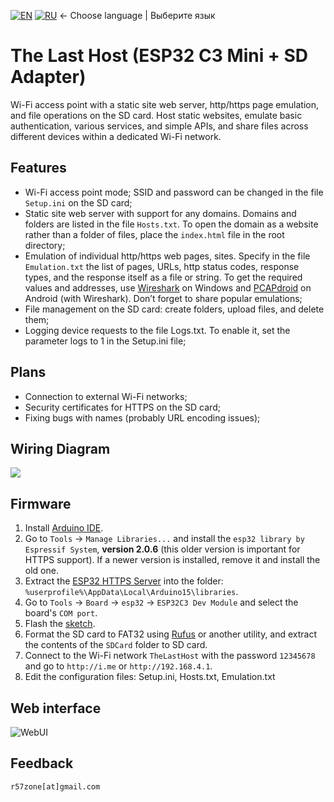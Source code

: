 [![EN](https://user-images.githubusercontent.com/9499881/33184537-7be87e86-d096-11e7-89bb-f3286f752bc6.png)](https://github.com/r57zone/TheLastHostESP32/) 
[![RU](https://user-images.githubusercontent.com/9499881/27683795-5b0fbac6-5cd8-11e7-929c-057833e01fb1.png)](https://github.com/r57zone/TheLastHostESP32/blob/master/README.RU.md)
← Choose language | Выберите язык

# The Last Host (ESP32 C3 Mini + SD Adapter)
Wi-Fi access point with a static site web server, http/https page emulation, and file operations on the SD card. Host static websites, emulate basic authentication, various services, and simple APIs, and share files across different devices within a dedicated Wi-Fi network.

## Features
* Wi-Fi access point mode; SSID and password can be changed in the file `Setup.ini` on the SD card;
* Static site web server with support for any domains. Domains and folders are listed in the file `Hosts.txt`. To open the domain as a website rather than a folder of files, place the `index.html` file in the root directory;
* Emulation of individual http/https web pages, sites. Specify in the file `Emulation.txt` the list of pages, URLs, http status codes, response types, and the response itself as a file or string. To get the required values and addresses, use [Wireshark](https://www.wireshark.org/) on Windows and [PCAPdroid](https://github.com/emanuele-f/PCAPdroid) on Android (with Wireshark). Don’t forget to share popular emulations;
* File management on the SD card: create folders, upload files, and delete them;
* Logging device requests to the file Logs.txt. To enable it, set the parameter logs to 1 in the Setup.ini file;

## Plans
* Connection to external Wi-Fi networks;
* Security certificates for HTTPS on the SD card;
* Fixing bugs with names (probably URL encoding issues);

## Wiring Diagram
![](https://github.com/user-attachments/assets/8c268a58-0b21-450a-8693-86e3dcd92cc3)

## Firmware
1. Install [Arduino IDE](https://www.arduino.cc/en/software).
2. Go to `Tools` → `Manage Libraries...` and install the `esp32 library by Espressif System`, **version 2.0.6** (this older version is important for HTTPS support). If a newer version is installed, remove it and install the old one.
3. Extract the [ESP32 HTTPS Server](https://github.com/stooged/esp32_https_server) into the folder: `%userprofile%\AppData\Local\Arduino15\libraries`.
4. Go to `Tools` → `Board` → `esp32` → `ESP32C3 Dev Module` and select the board's `COM port`.
5. Flash the [sketch](https://github.com/r57zone/TheLastHostESP32/archive/refs/heads/master.zip).
6. Format the SD card to FAT32 using [Rufus](https://github.com/pbatard/rufus/releases/) or another utility, and extract the contents of the `SDCard` folder to SD card.
7. Connect to the Wi-Fi network `TheLastHost` with the password `12345678` and go to `http://i.me` or `http://192.168.4.1`.  
8. Edit the configuration files: Setup.ini, Hosts.txt, Emulation.txt  

## Web interface
![WebUI](https://github.com/user-attachments/assets/29f5a7c1-a3f6-4d6f-bcdb-e06a9b94ddca)

## Feedback
`r57zone[at]gmail.com`